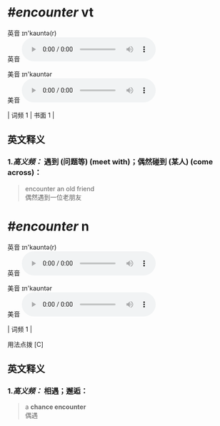 # ***\#encounter*** vt
英音 ɪn'kaʊntə(r)  
英音
<audio src="./media/encounter1.aac" controls="controls"></audio>

美音 ɪn'kaʊntər  
美音
<audio src="./media/encounter2.aac" controls="controls"></audio>



| 词频 1 | 书面 1 |  

英文释义
---
### 1.*高义频：* **遇到 (问题等) (meet with)；偶然碰到 (某人) (come across)：**  

 > encounter an old friend  
 > 偶然遇到一位老朋友    


# ***\#encounter*** n
英音 ɪn'kaʊntə(r)  
英音
<audio src="./media/encounter1.aac" controls="controls"></audio>

美音 ɪn'kaʊntər  
美音
<audio src="./media/encounter2.aac" controls="controls"></audio>



| 词频 1 |  

用法点拨  [C]

英文释义
---
### 1.*高义频：* **相遇；邂逅：**  

 > a **chance encounter**  
 > 偶遇    


